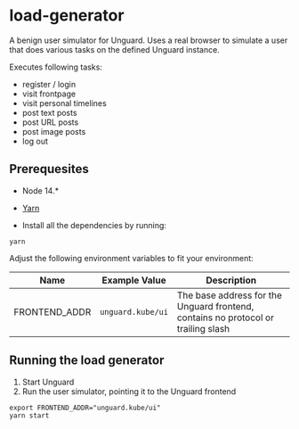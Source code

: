 # load-generator

A benign user simulator for Unguard.
Uses a real browser to simulate a user that does various tasks on the defined Unguard instance.

Executes following tasks:
* register / login
* visit frontpage
* visit personal timelines
* post text posts
* post URL posts
* post image posts
* log out

## Prerequesites

* Node 14.*
* [Yarn](https://yarnpkg.com/)


* Install all the dependencies by running:

```
yarn
```

Adjust the following environment variables to fit your environment:

|         Name          | Example Value     | Description                                                                      |
|-----------------------|-------------------|----------------------------------------------------------------------------------|
| FRONTEND_ADDR         | `unguard.kube/ui`   | The base address for the Unguard frontend, contains no protocol or trailing slash

## Running the load generator

1. Start Unguard
2. Run the user simulator, pointing it to the Unguard frontend
```
export FRONTEND_ADDR="unguard.kube/ui"
yarn start
```

